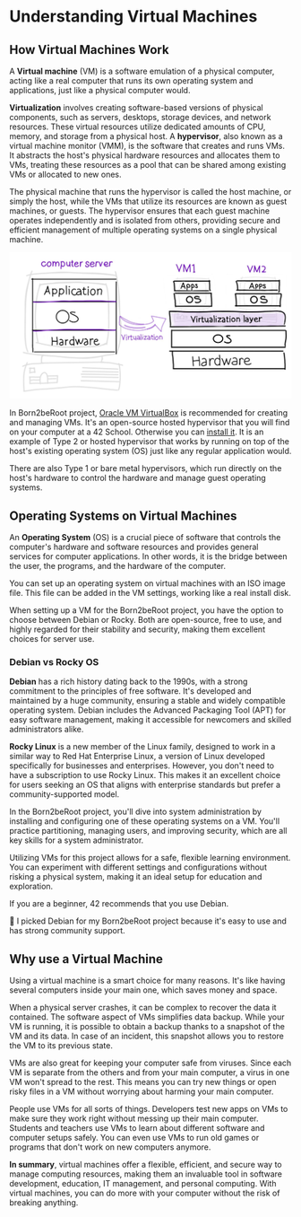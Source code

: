 # **Understanding Virtual Machines**

## **How Virtual Machines Work**

A **Virtual machine** (VM) is a software emulation of a physical computer, acting like a real computer that runs its own operating system and applications, just like a physical computer would.

**Virtualization** involves creating software-based versions of physical components, such as servers, desktops, storage devices, and network resources. These virtual resources utilize dedicated amounts of CPU, memory, and storage from a physical host. A **hypervisor**, also known as a virtual machine monitor (VMM), is the software that creates and runs VMs. It abstracts the host's physical hardware resources and allocates them to VMs, treating these resources as a pool that can be shared among existing VMs or allocated to new ones. 

The physical machine that runs the hypervisor is called the host machine, or simply the host, while the VMs that utilize its resources are known as guest machines, or guests. The hypervisor ensures that each guest machine operates independently and is isolated from others, providing secure and efficient management of multiple operating systems on a single physical machine.

![Untitled](img/Untitled.png)

In Born2beRoot project, [Oracle VM VirtualBox](https://en.wikipedia.org/wiki/VirtualBox) is recommended for creating and managing VMs. It's an open-source hosted hypervisor that you will find on your computer at a 42 School. Otherwise you can [install it](https://www.virtualbox.org/manual/ch02.html). It is an example of Type 2 or hosted hypervisor that works by running on top of the host's existing operating system (OS) just like any regular application would.

There are also Type 1 or bare metal hypervisors, which run directly on the host's hardware to control the hardware and manage guest operating systems.

## Operating System**s on Virtual Machines**

An **Operating System** (OS) is a crucial piece of software that controls the computer's hardware and software resources and provides general services for computer applications. In other words, it is the bridge between the user, the programs, and the hardware of the computer.

You can set up an operating system on virtual machines with an ISO image file. This file can be added in the VM settings, working like a real install disk.

When setting up a VM for the Born2beRoot project, you have the option to choose between Debian or Rocky. Both are open-source, free to use, and highly regarded for their stability and security, making them excellent choices for server use.

### Debian vs **Rocky** OS

**Debian** has a rich history dating back to the 1990s, with a strong commitment to the principles of free software. It's developed and maintained by a huge community, ensuring a stable and widely compatible operating system. Debian includes the Advanced Packaging Tool (APT) for easy software management, making it accessible for newcomers and skilled administrators alike.

**Rocky Linux** is a new member of the Linux family, designed to work in a similar way to Red Hat Enterprise Linux, a version of Linux developed specifically for businesses and enterprises. However, you don't need to have a subscription to use Rocky Linux. This makes it an excellent choice for users seeking an OS that aligns with enterprise standards but prefer a community-supported model.

In the Born2beRoot project, you'll dive into system administration by installing and configuring one of these operating systems on a VM. You'll practice partitioning, managing users, and improving security, which are all key skills for a system administrator.

Utilizing VMs for this project allows for a safe, flexible learning environment. You can experiment with different settings and configurations without risking a physical system, making it an ideal setup for education and exploration.

If you are a beginner, 42 recommends that you use Debian.

<aside>
📌 I picked Debian for my Born2beRoot project because it's easy to use and has strong community support.

</aside>

## **Why use a Virtual Machine**

Using a virtual machine is a smart choice for many reasons. It's like having several computers inside your main one, which saves money and space.

When a physical server crashes, it can be complex to recover the data it contained. The software aspect of VMs simplifies data backup. While your VM is running, it is possible to obtain a backup thanks to a snapshot of the VM and its data. In case of an incident, this snapshot allows you to restore the VM to its previous state.

VMs are also great for keeping your computer safe from viruses. Since each VM is separate from the others and from your main computer, a virus in one VM won't spread to the rest. This means you can try new things or open risky files in a VM without worrying about harming your main computer.

People use VMs for all sorts of things. Developers test new apps on VMs to make sure they work right without messing up their main computer. Students and teachers use VMs to learn about different software and computer setups safely. You can even use VMs to run old games or programs that don't work on new computers anymore.

**In summary**, virtual machines offer a flexible, efficient, and secure way to manage computing resources, making them an invaluable tool in software development, education, IT management, and personal computing. With virtual machines, you can do more with your computer without the risk of breaking anything.
